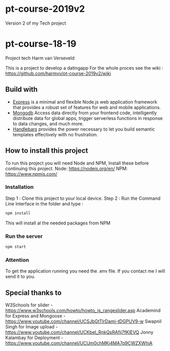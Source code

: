 # pt-course-2019v2
Version  2 of my Tech project
# pt-course-18-19
Project tech Harm van Verseveld

This is a project to develop a datingapp
For the whole proces see the wiki : https://github.com/harmvv/pt-course-2019v2/wiki

## Build with

* [Express](https://expressjs.com/) is a minimal and flexible Node.js web application framework that provides a robust set of features for web and mobile applications.
* [Mongodb](https://www.mongodb.com/) Access data directly from your frontend code, intelligently distribute data for global apps, trigger serverless functions in response to data changes, and much more.
* [Handlebars](https://handlebarsjs.com/) provides the power necessary to let you build semantic templates effectively with no frustration.

## How to install this project

To run this project you will need Node and NPM, Install these before continuing this project. 
Node: https://nodejs.org/en/
NPM: https://www.npmjs.com/

### Installation 

Step 1 : Clone this project to your local device. 
Step 2 : Run the Command Line Interface in the folder and type : 
```bash
npm install
``` 
This will install al the needed packages from NPM

### Run the server
```bash
npm start
```

### Attention   
To get the application running you need the .env file. If you contact me I will send it to you.

## Special thanks to
W3Schools for slider - https://www.w3schools.com/howto/howto_js_rangeslider.asp
Academind for Express and Mongoose - https://www.youtube.com/channel/UCSJbGtTlrDami-tDGPUV9-w
Swapnil Singh for Image upload - https://www.youtube.com/channel/UCKbeI_RnkQsRAfji7fKlEVQ
Jonny Kalambay for Deployment - https://www.youtube.com/channel/UCUm0chMKj4MA7q9CWZXWhiA
